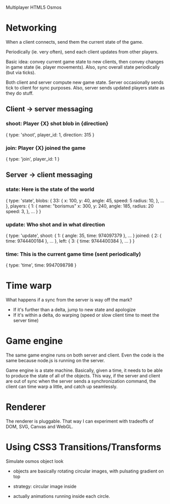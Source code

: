 Multiplayer HTML5 Osmos

# Networking

When a client connects, send them the current state of the game.

Periodically (ie. very often), send each client updates from other
players.

Basic idea: convey current game state to new clients, then convey
changes in game state (ie. player movements). Also, sync overall state
periodically (but via ticks).

Both client and server compute new game state. Server occasionally sends
tick to client for sync purposes. Also, server sends updated players
state as they do stuff.

## Client -> server messaging

### shoot: Player {X} shot blob in {direction}

{
  type: 'shoot',
  player_id: 1,
  direction: 315
}

### join: Player {X} joined the game

{
  type: 'join',
  player_id: 1
}

## Server -> client messaging

### state: Here is the state of the world

{
  type: 'state',
  blobs: {
    33: {
      x: 100,
      y: 40,
      angle: 45,
      speed: 5
      radius: 10,
    }, ...
  },
  players: {
    1: {
      name: "borismus"
      x: 300,
      y: 240,
      angle: 185,
      radius: 20
      speed: 3,
    }, ...
  }
}


### update: Who shot and in what direction

{
  type: 'update',
  shoot: {
    1: {
      angle: 35,
      time: 974097379
    }, ...
  }
  joined: {
    2: {
      time: 9744400184
    }, ...
  },
  left: {
    3: {
      time: 9744400384
    }, ...
  }
}

### time: This is the current game time (sent periodically)

{
  type: 'time',
  time: 9947098798
}

# Time warp

What happens if a sync from the server is way off the mark?

* If it's further than a delta, jump to new state and apologize
* If it's within a delta, do warping (speed or slow client time to meet
  the server time)

# Game engine

The same game engine runs on both server and client. Even the code is
the same because node.js is running on the server.

Game engine is a state machine. Basically, given a time, it needs to be
able to produce the state of all of the objects. This way, if the server
and client are out of sync when the server sends a synchronization
command, the client can time warp a little, and catch up seamlessly.

# Renderer

The renderer is pluggable. That way I can experiment with tradeoffs of
DOM, SVG, Canvas and WebGL.

# Using CSS3 Transitions/Transforms

Simulate osmos object look
- objects are basically rotating circular images, with pulsating gradient on top
- strategy:
    circular image inside

- actually animations running inside each circle.
